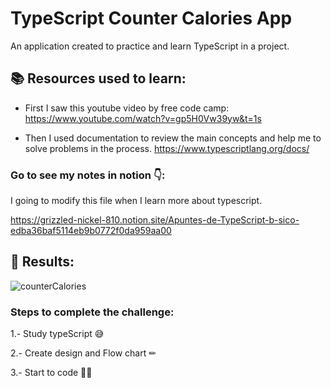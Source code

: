 # TypeScript Counter Calories App

An application created to practice and learn TypeScript in a project.

## 📚 Resources used to learn:

- First I saw this youtube video by free code camp:
https://www.youtube.com/watch?v=gp5H0Vw39yw&t=1s

- Then I used documentation to review the main concepts and help me to solve problems in the process.
https://www.typescriptlang.org/docs/


### Go to see my notes in notion 👇: 

I going to modify this file when I learn more about typescript.

https://grizzled-nickel-810.notion.site/Apuntes-de-TypeScript-b-sico-edba36baf5114eb9b0772f0da959aa00

## 🧩 Results:

![counterCalories](https://user-images.githubusercontent.com/75919670/158651709-4e669a68-8f89-46ce-ac45-573da7c26d21.png)

### Steps to complete the challenge:

1.- Study typeScript 😅

2.- Create design and Flow chart ✏

3.- Start to code 🧑‍💻
